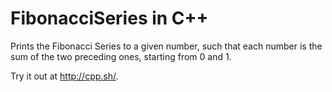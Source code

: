 # FibonacciSeries in C++
Prints the Fibonacci Series to a given number, such that each number is the sum of the two preceding ones, starting from 0 and 1.

Try it out at http://cpp.sh/. 
